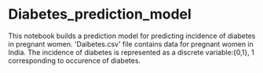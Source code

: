 # Diabetes_prediction_model

This notebook builds a prediction model for predicting incidence of diabetes in pregnant women. 'Daibetes.csv' file contains data for pregnant women in India. The incidence of diabetes is represented as a discrete variable:{0,1}, 1 corresponding to occurence of diabetes.  
